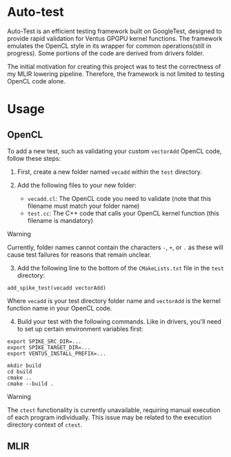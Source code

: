 # Auto-test

Auto-Test is an efficient testing framework built on GoogleTest, designed to provide rapid validation for Ventus GPGPU kernel functions. The framework emulates the OpenCL style in its wrapper for common operations(still in progress). Some portions of the code are derived from drivers folder.

The initial motivation for creating this project was to test the correctness of my MLIR lowering pipeline. Therefore, the framework is not limited to testing OpenCL code alone.

# Usage

## OpenCL

To add a new test, such as validating your custom `vectorAdd` OpenCL code, follow these steps:

1. First, create a new folder named `vecadd` within the `test` directory.

2. Add the following files to your new folder:
   - `vecadd.cl`: The OpenCL code you need to validate (note that this filename must match your folder name)
   - `test.cc`: The C++ code that calls your OpenCL kernel function (this filename is mandatory)

> [!WARNING]
> Currently, folder names cannot contain the characters `-`, `+`, or `.` as these will cause test failures for reasons that remain unclear.

3. Add the following line to the bottom of the `CMakeLists.txt` file in the `test` directory:
```
add_spike_test(vecadd vectorAdd)
```
Where `vecadd` is your test directory folder name and `vectorAdd` is the kernel function name in your OpenCL code.

4. Build your test with the following commands. Like in drivers, you'll need to set up certain environment variables first:
```
export SPIKE_SRC_DIR=...
export SPIKE_TARGET_DIR=...
export VENTUS_INSTALL_PREFIX=...

mkdir build
cd build
cmake ..
cmake --build .
```

> [!WARNING]
> The `ctest` functionality is currently unavailable, requiring manual execution of each program individually. This issue may be related to the execution directory context of `ctest`.

## MLIR
